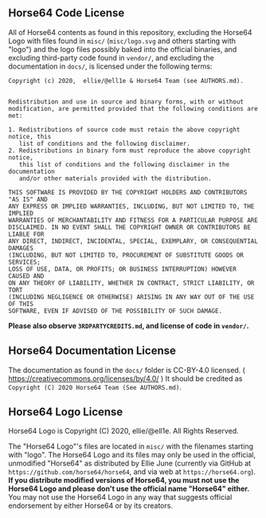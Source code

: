 
Horse64 Code License
---------------------

All of Horse64 contents as found in this repository, excluding
the Horse64 Logo with files found in `misc/`
(`misc/logo.svg` and others starting with "logo") and the logo files
possibly baked into the official binaries, and excluding third-party
code found in `vendor/`, and excluding the documentation in `docs/`,
is licensed under the following terms:

```
Copyright (c) 2020,  ellie/@ell1e & Horse64 Team (see AUTHORS.md).


Redistribution and use in source and binary forms, with or without
modification, are permitted provided that the following conditions are met:

1. Redistributions of source code must retain the above copyright notice, this
   list of conditions and the following disclaimer.
2. Redistributions in binary form must reproduce the above copyright notice,
   this list of conditions and the following disclaimer in the documentation
   and/or other materials provided with the distribution.

THIS SOFTWARE IS PROVIDED BY THE COPYRIGHT HOLDERS AND CONTRIBUTORS "AS IS" AND
ANY EXPRESS OR IMPLIED WARRANTIES, INCLUDING, BUT NOT LIMITED TO, THE IMPLIED
WARRANTIES OF MERCHANTABILITY AND FITNESS FOR A PARTICULAR PURPOSE ARE
DISCLAIMED. IN NO EVENT SHALL THE COPYRIGHT OWNER OR CONTRIBUTORS BE LIABLE FOR
ANY DIRECT, INDIRECT, INCIDENTAL, SPECIAL, EXEMPLARY, OR CONSEQUENTIAL DAMAGES
(INCLUDING, BUT NOT LIMITED TO, PROCUREMENT OF SUBSTITUTE GOODS OR SERVICES;
LOSS OF USE, DATA, OR PROFITS; OR BUSINESS INTERRUPTION) HOWEVER CAUSED AND
ON ANY THEORY OF LIABILITY, WHETHER IN CONTRACT, STRICT LIABILITY, OR TORT
(INCLUDING NEGLIGENCE OR OTHERWISE) ARISING IN ANY WAY OUT OF THE USE OF THIS
SOFTWARE, EVEN IF ADVISED OF THE POSSIBILITY OF SUCH DAMAGE.
```

**Please also observe `3RDPARTYCREDITS.md`, and license of code in `vendor/`.**

Horse64 Documentation License
-----------------------------

The documentation as found in the `docs/` folder is CC-BY-4.0 licensed.
( https://creativecommons.org/licenses/by/4.0/ )
It should be credited as `Copyright (C) 2020 Horse64 Team (See AUTHORS.md)`.


Horse64 Logo License
---------------------

Horse64 Logo is Copyright (C)  2020, ellie/@ell1e. All Rights Reserved.

The "Horse64 Logo"'s files are located in `misc/` with the filenames starting
with "logo".
The Horse64 Logo and its files may only be used in the official, unmodified
"Horse64" as distributed by Ellie June (currently via GitHub at
`https://github.com/horse64/horse64`, and via web at
`https://horse64.org`).
**If you distribute modified versions of Horse64, you must not use
the Horse64 Logo and please don't use the official name "Horse64" either.**
You may not use the Horse64 Logo in any way that suggests official
endorsement by either Horse64 or by its creators.
